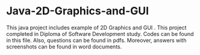 # Java-2D-Graphics-and-GUI
This java project includes example of 2D Graphics and GUI . This project completed in Diploma of Software Development study.   Codes can be found in this file. Also, questions can be found in pdfs. Moreover, answers with screenshots can be found in word documents.
